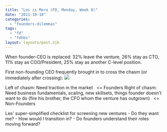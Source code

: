 ```yaml
---
title: "Les is More (FD, Monday, Week 8)"
date: "2011-10-18"
categories: 
  - "founders-dilemmas"
tags: 
  - "fd"
  - "fdhbs"
layout: layouts/post.njk
---
```


When founder-CEO is replaced: 32% leave the venture, 26% stay as CTO, 11% stay as COO/President, 25% stay as another C-level position.

First non-founding CEO frequently brought in to cross the chasm (or immediately after crossing): ![](http://blogs.knowledgegenes.com/.a/6a00e5506c877988340120a5703187970b-pi)

Left of chasm: Need traction in the market   <= Founders Right of chasm: Need business fundamentals, scaling, new skillsets, things founder doesn't want to do (fire his brother, the CFO whom the venture has outgrown)   <= Non-Founders

Les' super-simplified checklist for screening new ventures - Do they want me? - How would I transition in? - Do founders understand their roles moving forward?
